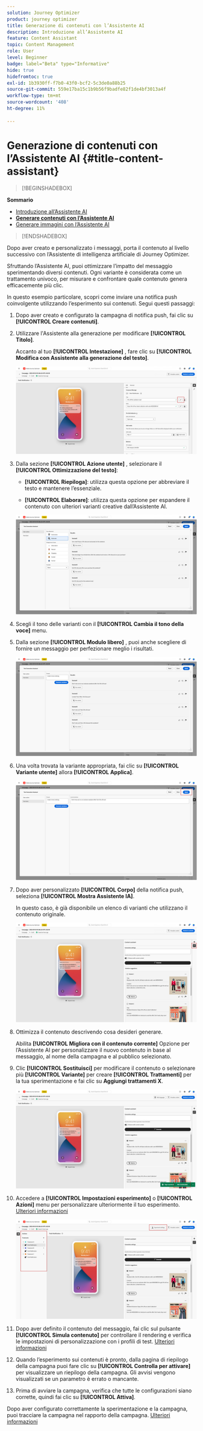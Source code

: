 ```yaml
---
solution: Journey Optimizer
product: journey optimizer
title: Generazione di contenuti con l’Assistente AI
description: Introduzione all’Assistente AI
feature: Content Assistant
topic: Content Management
role: User
level: Beginner
badge: label="Beta" type="Informative"
hide: true
hidefromtoc: true
exl-id: 1b3930ff-f7b0-43f0-bcf2-5c3de0a88b25
source-git-commit: 559e17ba15c1b9b56f9badfe82f1de4bf3013a4f
workflow-type: tm+mt
source-wordcount: '408'
ht-degree: 11%

---
```


# Generazione di contenuti con l’Assistente AI {#title-content-assistant}

>[!BEGINSHADEBOX]

**Sommario**

* [Introduzione all’Assistente AI](gs-generative.md)
* **[Generare contenuti con l’Assistente AI](generative-content.md)**
* [Generare immagini con l’Assistente AI](generative-image.md)

>[!ENDSHADEBOX]

Dopo aver creato e personalizzato i messaggi, porta il contenuto al livello successivo con l’Assistente di intelligenza artificiale di Journey Optimizer.

Sfruttando l’Assistente AI, puoi ottimizzare l’impatto del messaggio sperimentando diversi contenuti. Ogni variante è considerata come un trattamento univoco, per misurare e confrontare quale contenuto genera efficacemente più clic.

In questo esempio particolare, scopri come inviare una notifica push coinvolgente utilizzando l’esperimento sui contenuti. Segui questi passaggi:

1. Dopo aver creato e configurato la campagna di notifica push, fai clic su **[!UICONTROL Creare contenuti]**.

1. Utilizzare l&#39;Assistente alla generazione per modificare **[!UICONTROL Titolo]**.

   Accanto al tuo **[!UICONTROL Intestazione]** , fare clic su **[!UICONTROL Modifica con Assistente alla generazione del testo]**.

   ![](assets/gen-ai-title-1.png)

1. Dalla sezione **[!UICONTROL Azione utente]** , selezionare il **[!UICONTROL Ottimizzazione del testo]**:

   * **[!UICONTROL Riepiloga]**: utilizza questa opzione per abbreviare il testo e mantenere l’essenziale.

   * **[!UICONTROL Elaborare]**: utilizza questa opzione per espandere il contenuto con ulteriori varianti creative dall’Assistente AI.

   ![](assets/gen-ai-title-2.png)

1. Scegli il tono delle varianti con il **[!UICONTROL Cambia il tono della voce]** menu.

1. Dalla sezione **[!UICONTROL Modulo libero]** , puoi anche scegliere di fornire un messaggio per perfezionare meglio i risultati.

   ![](assets/gen-ai-title-3.png)

1. Una volta trovata la variante appropriata, fai clic su **[!UICONTROL Variante utente]** allora **[!UICONTROL Applica]**.

   ![](assets/gen-ai-title-4.png)

1. Dopo aver personalizzato **[!UICONTROL Corpo]** della notifica push, seleziona **[!UICONTROL Mostra Assistente IA]**.

   In questo caso, è già disponibile un elenco di varianti che utilizzano il contenuto originale.

   ![](assets/gen-ai-title-5.png)

1. Ottimizza il contenuto descrivendo cosa desideri generare.

   Abilita **[!UICONTROL Migliora con il contenuto corrente]** Opzione per l’Assistente AI per personalizzare il nuovo contenuto in base al messaggio, al nome della campagna e al pubblico selezionato.

1. Clic **[!UICONTROL Sostituisci]** per modificare il contenuto o selezionare più **[!UICONTROL Variante]** per creare **[!UICONTROL Trattamenti]** per la tua sperimentazione e fai clic su **Aggiungi trattamenti X**.

   ![](assets/gen-ai-title-6.png)

1. Accedere a **[!UICONTROL Impostazioni esperimento]** o **[!UICONTROL Azioni]** menu per personalizzare ulteriormente il tuo esperimento. [Ulteriori informazioni](../campaigns/content-experiment.md)

   ![](assets/gen-ai-title-7.png)

1. Dopo aver definito il contenuto del messaggio, fai clic sul pulsante **[!UICONTROL Simula contenuto]** per controllare il rendering e verifica le impostazioni di personalizzazione con i profili di test. [Ulteriori informazioni](../content-management/preview-test.md)

1. Quando l’esperimento sui contenuti è pronto, dalla pagina di riepilogo della campagna puoi fare clic su **[!UICONTROL Controlla per attivare]** per visualizzare un riepilogo della campagna. Gli avvisi vengono visualizzati se un parametro è errato o mancante.

1. Prima di avviare la campagna, verifica che tutte le configurazioni siano corrette, quindi fai clic su **[!UICONTROL Attiva]**.

Dopo aver configurato correttamente la sperimentazione e la campagna, puoi tracciare la campagna nel rapporto della campagna. [Ulteriori informazioni](../reports/campaign-global-report.md#experimentation-report)
